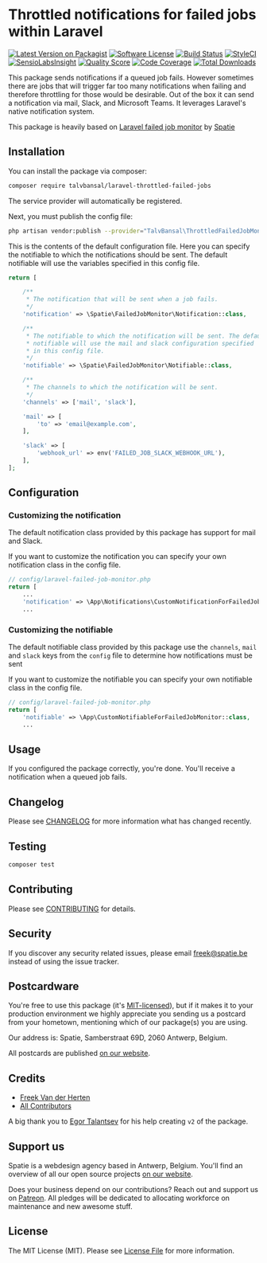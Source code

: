 # Throttled notifications for failed jobs within Laravel 

[![Latest Version on Packagist](https://img.shields.io/packagist/v/talvbansal/laravel-throttled-failed-jobs.svg?style=flat-square)](https://packagist.org/packages/talvbansal/laravel-throttled-failed-jobs)
[![Software License](https://img.shields.io/badge/license-MIT-brightgreen.svg?style=flat-square)](LICENSE.md)
[![Build Status](https://img.shields.io/travis/talvbansal/laravel-throttled-failed-jobs/master.svg?style=flat-square)](https://travis-ci.org/talvbansal/laravel-throttled-failed-jobs)
[![StyleCI](https://styleci.io/repos/222522882/shield)](https://styleci.io/repos/222522882)
[![SensioLabsInsight](https://img.shields.io/sensiolabs/i/:sensio_labs_id.svg?style=flat-square)](https://insight.sensiolabs.com/projects/:sensio_labs_id)
[![Quality Score](https://img.shields.io/scrutinizer/g/talvbansal/laravel-throttled-failed-jobs.svg?style=flat-square)](https://scrutinizer-ci.com/g/talvbansal/laravel-throttled-failed-jobs)
[![Code Coverage](https://img.shields.io/scrutinizer/coverage/g/talvbansal/laravel-throttled-failed-jobs/master.svg?style=flat-square)](https://scrutinizer-ci.com/g/talvbansal/laravel-throttled-failed-jobs/?branch=master)
[![Total Downloads](https://img.shields.io/packagist/dt/talvbansal/laravel-throttled-failed-jobs.svg?style=flat-square)](https://packagist.org/packages/talvbansal/laravel-throttled-failed-jobs)

This package sends notifications if a queued job fails. 
However sometimes there are jobs that will trigger far too many notifications when failing and therefore throttling for those would be desirable. 
Out of the box it can send a notification via mail, Slack, and Microsoft Teams. It leverages Laravel's native notification system.

This package is heavily based on [Laravel failed job monitor](https://github.com/spatie/laravel-failed-job-monitor) by [Spatie](https://spatie.be/)

## Installation

You can install the package via composer:

``` bash
composer require talvbansal/laravel-throttled-failed-jobs
```

The service provider will automatically be registered.

Next, you must publish the config file:

```bash
php artisan vendor:publish --provider="TalvBansal\ThrottledFailedJobMonitor\FailedThrottledJobsServiceProvider"
```

This is the contents of the default configuration file.  Here you can specify the notifiable to which the notifications should be sent. The default notifiable will use the variables specified in this config file.

```php
return [

    /**
     * The notification that will be sent when a job fails.
     */
    'notification' => \Spatie\FailedJobMonitor\Notification::class,

    /**
     * The notifiable to which the notification will be sent. The default
     * notifiable will use the mail and slack configuration specified
     * in this config file.
     */
    'notifiable' => \Spatie\FailedJobMonitor\Notifiable::class,

    /**
     * The channels to which the notification will be sent.
     */
    'channels' => ['mail', 'slack'],

    'mail' => [
        'to' => 'email@example.com',
    ],

    'slack' => [
        'webhook_url' => env('FAILED_JOB_SLACK_WEBHOOK_URL'),
    ],
];
``` 

## Configuration

### Customizing the notification
 
The default notification class provided by this package has support for mail and Slack. 

If you want to customize the notification you can specify your own notification class in the config file.

```php
// config/laravel-failed-job-monitor.php
return [
    ...
    'notification' => \App\Notifications\CustomNotificationForFailedJobMonitor::class,
    ...
```

### Customizing the notifiable
 
The default notifiable class provided by this package use the `channels`, `mail` and `slack` keys from the `config` file to determine how notifications must be sent
 
If you want to customize the notifiable you can specify your own notifiable class in the config file.

```php
// config/laravel-failed-job-monitor.php
return [
    'notifiable' => \App\CustomNotifiableForFailedJobMonitor::class,
    ...
```

## Usage

If you configured the package correctly, you're done. You'll receive a notification when a queued job fails.

## Changelog

Please see [CHANGELOG](CHANGELOG.md) for more information what has changed recently.

## Testing

``` bash
composer test
```

## Contributing

Please see [CONTRIBUTING](CONTRIBUTING.md) for details.

## Security

If you discover any security related issues, please email freek@spatie.be instead of using the issue tracker.

## Postcardware

You're free to use this package (it's [MIT-licensed](LICENSE.md)), but if it makes it to your production environment we highly appreciate you sending us a postcard from your hometown, mentioning which of our package(s) you are using.

Our address is: Spatie, Samberstraat 69D, 2060 Antwerp, Belgium.

All postcards are published [on our website](https://spatie.be/en/opensource/postcards).

## Credits

- [Freek Van der Herten](https://github.com/freekmurze)
- [All Contributors](../../contributors)

A big thank you to [Egor Talantsev](https://github.com/spyric) for his help creating `v2` of the package.

## Support us

Spatie is a webdesign agency based in Antwerp, Belgium. You'll find an overview of all our open source projects [on our website](https://spatie.be/opensource).

Does your business depend on our contributions? Reach out and support us on [Patreon](https://www.patreon.com/spatie). 
All pledges will be dedicated to allocating workforce on maintenance and new awesome stuff.

## License

The MIT License (MIT). Please see [License File](LICENSE.md) for more information.
